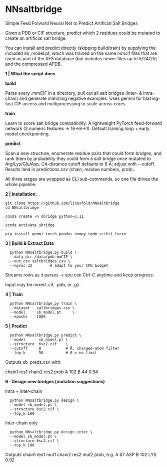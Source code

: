 # NNsaltbridge
Simple Feed Forward Neural Net to Predict Artificial Salt Bridges

Given a PDB or CIF structure, predict which 2 residues could be mutated to create an artificial salt bridge.

You can install and predict directly (skipping build/train) by supplying the included sb_model.pt, which was trained on the same mmcif files that are used as part of the AF3 database (but includes newer files up to 5/24/25) and the compressed AFDB. 


**1 | What the script does**

**build**	

Parse every .mmCIF in a directory, pull out all salt bridges (inter- & intra-chain) and generate matching negative examples.	Uses gemmi for blazing-fast CIF access and multiprocessing to scale across cores.

**train**	

Learn to score salt bridge compatibility.	A lightweight PyTorch feed-forward network (3 numeric features → 16→8→1). Default training loop + early model checkpointing.

**predict**	

Scan a new structure, enumerate residue pairs that could form bridges, and rank them by probability they could form a salt bridge once mutated to Arg/Lys/Glu/Asp.	CA-distance cutoff defaults to 8 Å; adjust with --cutoff. Results land in predictions.csv (chain, residue numbers, prob).

All three stages are wrapped as CLI sub-commands, so one file drives the whole pipeline.


**2 | Installation:**

    git clone https://github.com/linuxfold/NNsaltbridge
    cd NNsaltbridge

    conda create -n sbridge python=3.11

    conda activate sbridge

    pip install gemmi torch pandas numpy tqdm scikit-learn

**3 | Build & Extract Data**

      python NNsaltbridge.py build \
      --data_dir /data/pdb-mmCIF \
      --out_csv saltbridges.csv \
      --nproc 32        # adapt to your CPU budget

Streams rows as it parses → you can Ctrl-C anytime and keep progress.

Input may be mixed .cif, .pdb, or .gz.      

**4 | Train**

      python NNsaltbridge.py train \
      --dataset   saltbridges.csv \
      --model     sb_model.pt     \
      --epochs    1000

**5 | Predict**

      python NNsaltbridge.py predict \
      --model      sb_model.pt \
      --structure  6sc2.cif    \
      --cutoff     8           # Å, charged-atom filter
      --top_k      50          # 0 = no limit
      
Outputs sb_preds.csv with:

chain1 res1 chain2 res2 prob
A      102  B      44   0.94

**6 · Design new bridges (mutation suggestions)**

Intra + inter-chain

      python NNsaltbridge.py design \
      --model sb_model.pt \
      --structure 6sc2.cif \
      --top_k 100
      
Inter-chain only

      python NNsaltbridge.py design_inter \
      --model sb_model.pt \
      --structure 6sc2.cif \
      --top_k 100
      
Outputs
chain1 res1 mut1 chain2 res2 mut2 prob, e.g.
A 67 ASP   B 102 LYS 0.92

